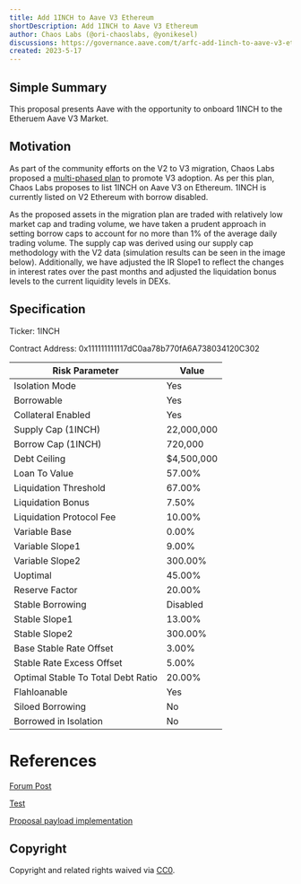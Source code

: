 ```yaml
---
title: Add 1INCH to Aave V3 Ethereum
shortDescription: Add 1INCH to Aave V3 Ethereum
author: Chaos Labs (@ori-chaoslabs, @yonikesel)
discussions: https://governance.aave.com/t/arfc-add-1inch-to-aave-v3-ethereum/13043
created: 2023-5-17
---
```


## Simple Summary

This proposal presents Aave with the opportunity to onboard 1INCH to the Etheruem Aave V3 Market.

## Motivation

As part of the community efforts on the V2 to V3 migration, Chaos Labs proposed a [multi-phased plan](https://governance.aave.com/t/temp-check-ethereum-v2-to-v3-migration/12636) to promote V3 adoption. As per this plan, Chaos Labs proposes to list 1INCH on Aave V3 on Ethereum. 1INCH is currently listed on V2 Ethereum with borrow disabled.

As the proposed assets in the migration plan are traded with relatively low market cap and trading volume, we have taken a prudent approach in setting borrow caps to account for no more than 1% of the average daily trading volume. The supply cap was derived using our supply cap methodology with the V2 data (simulation results can be seen in the image below). Additionally, we have adjusted the IR Slope1 to reflect the changes in interest rates over the past months and adjusted the liquidation bonus levels to the current liquidity levels in DEXs.

## Specification

Ticker: 1INCH

Contract Address: 0x111111111117dC0aa78b770fA6A738034120C302

| Risk Parameter                     | Value      |
| ---------------------------------- | ---------- |
| Isolation Mode                     | Yes        |
| Borrowable                         | Yes        |
| Collateral Enabled                 | Yes        |
| Supply Cap (1INCH)                 | 22,000,000 |
| Borrow Cap (1INCH)                 | 720,000    |
| Debt Ceiling                       | $4,500,000 |
| Loan To Value                      | 57.00%     |
| Liquidation Threshold              | 67.00%     |
| Liquidation Bonus                  | 7.50%      |
| Liquidation Protocol Fee           | 10.00%     |
| Variable Base                      | 0.00%      |
| Variable Slope1                    | 9.00%      |
| Variable Slope2                    | 300.00%    |
| Uoptimal                           | 45.00%     |
| Reserve Factor                     | 20.00%     |
| Stable Borrowing                   | Disabled   |
| Stable Slope1                      | 13.00%     |
| Stable Slope2                      | 300.00%    |
| Base Stable Rate Offset            | 3.00%      |
| Stable Rate Excess Offset          | 5.00%      |
| Optimal Stable To Total Debt Ratio | 20.00%     |
| Flahloanable                       | Yes        |
| Siloed Borrowing                   | No         |
| Borrowed in Isolation              | No         |

# References

[Forum Post](https://governance.aave.com/t/arfc-add-1inch-to-aave-v3-ethereum/13043)

[Test](https://github.com/bgd-labs/aave-proposals/blob/main/src/AaveV3Eth1INCHListing_20230517/AaveV3Eth1INCHListing_20230517_Payload_Test.t.sol)

[Proposal payload implementation](https://github.com/bgd-labs/aave-proposals/blob/main/src/AaveV3Eth1INCHListing_20230517/AaveV3Eth1INCHListing_20230517_Payload.sol)

## Copyright

Copyright and related rights waived via [CC0](https://creativecommons.org/publicdomain/zero/1.0/).
